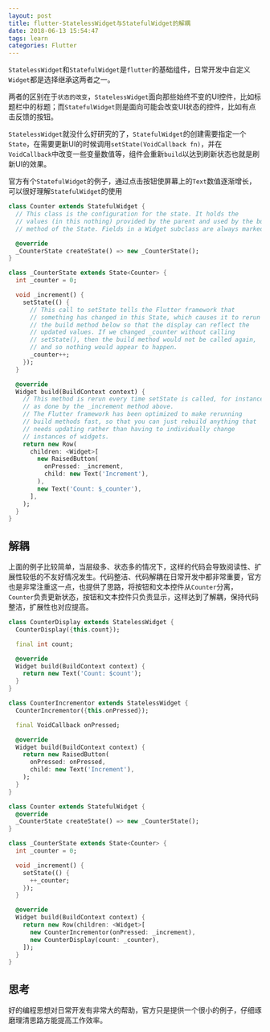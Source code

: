 ```yaml
---
layout: post
title: flutter-StatelessWidget与StatefulWidget的解耦
date: 2018-06-13 15:54:47
tags: learn
categories: Flutter
---
```


`StatelessWidget`和`StatefulWidget`是`flutter`的基础组件，日常开发中自定义`Widget`都是选择继承这两者之一。

两者的区别在于`状态的改变`，`StatelessWidget`面向那些始终不变的UI控件，比如标题栏中的标题；而`StatefulWidget`则是面向可能会改变UI状态的控件，比如有点击反馈的按钮。

`StatelessWidget`就没什么好研究的了，`StatefulWidget`的创建需要指定一个`State`，在需要更新UI的时候调用`setState(VoidCallback fn)`，并在`VoidCallback`中改变一些变量数值等，组件会重新`build`以达到刷新状态也就是刷新UI的效果。

官方有个`StatefulWidget`的例子，通过点击按钮使屏幕上的`Text`数值逐渐增长，可以很好理解`StatefulWidget`的使用

<!-- More -->

```dart
class Counter extends StatefulWidget {
  // This class is the configuration for the state. It holds the
  // values (in this nothing) provided by the parent and used by the build
  // method of the State. Fields in a Widget subclass are always marked "final".

  @override
  _CounterState createState() => new _CounterState();
}

class _CounterState extends State<Counter> {
  int _counter = 0;

  void _increment() {
    setState(() {
      // This call to setState tells the Flutter framework that
      // something has changed in this State, which causes it to rerun
      // the build method below so that the display can reflect the
      // updated values. If we changed _counter without calling
      // setState(), then the build method would not be called again,
      // and so nothing would appear to happen.
      _counter++;
    });
  }

  @override
  Widget build(BuildContext context) {
    // This method is rerun every time setState is called, for instance
    // as done by the _increment method above.
    // The Flutter framework has been optimized to make rerunning
    // build methods fast, so that you can just rebuild anything that
    // needs updating rather than having to individually change
    // instances of widgets.
    return new Row(
      children: <Widget>[
        new RaisedButton(
          onPressed: _increment,
          child: new Text('Increment'),
        ),
        new Text('Count: $_counter'),
      ],
    );
  }
}
```

## 解耦

上面的例子比较简单，当层级多、状态多的情况下，这样的代码会导致阅读性、扩展性较低的不友好情况发生。代码整洁、代码解耦在日常开发中都非常重要，官方也是非常注重这一点，也提供了思路，将按钮和文本控件从`Counter`分离，`Counter`负责更新状态，按钮和文本控件只负责显示，这样达到了解耦，保持代码整洁，扩展性也对应提高。
```dart
class CounterDisplay extends StatelessWidget {
  CounterDisplay({this.count});

  final int count;

  @override
  Widget build(BuildContext context) {
    return new Text('Count: $count');
  }
}

class CounterIncrementor extends StatelessWidget {
  CounterIncrementor({this.onPressed});

  final VoidCallback onPressed;

  @override
  Widget build(BuildContext context) {
    return new RaisedButton(
      onPressed: onPressed,
      child: new Text('Increment'),
    );
  }
}

class Counter extends StatefulWidget {
  @override
  _CounterState createState() => new _CounterState();
}

class _CounterState extends State<Counter> {
  int _counter = 0;

  void _increment() {
    setState(() {
      ++_counter;
    });
  }

  @override
  Widget build(BuildContext context) {
    return new Row(children: <Widget>[
      new CounterIncrementor(onPressed: _increment),
      new CounterDisplay(count: _counter),
    ]);
  }
}
```

## 思考

好的编程思想对日常开发有非常大的帮助，官方只是提供一个很小的例子，仔细琢磨理清思路方能提高工作效率。
